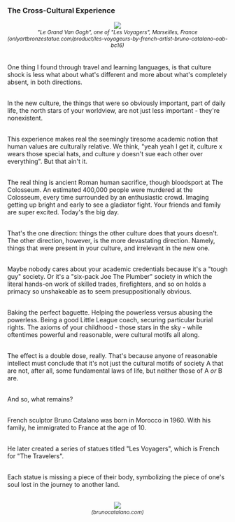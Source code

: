 ### The Cross-Cultural Experience

<div align="center">
  <img src="https://bradleyculley.github.io/images/Les-Voyagers-1.jpeg" />
  <div style="font-size: 12px; font-style: italic;">"Le Grand Van Gogh", one of "Les Voyagers", Marseilles, France (onlyartbronzestatue.com/product/les-voyageurs-by-french-artist-bruno-catalano-oab-bc16)</div>
</div>
<br/>
<br/>
One thing I found through travel and learning languages, is that culture shock is less what about what's different and more about what's completely absent, in both directions.<br/><br/>

In the new culture, the things that were so obviously important, part of daily life, the north stars of your worldview, are not just less important - they're nonexistent.<br/><br/>

This experience makes real the seemingly tiresome academic notion that human values are culturally relative.
We think, "yeah yeah I get it, culture x wears those special hats, and culture y doesn't sue each other over everything".
But that ain't it.<br/><br/>

The real thing is ancient Roman human sacrifice, though bloodsport at The Colosseum.
An estimated 400,000 people were murdered at the Colosseum, every time surrounded by an enthusiastic crowd.
Imaging getting up bright and early to see a gladiator fight.
Your friends and family are super excited. Today's the big day.<br/><br/>

That's the one direction: things the other culture does that yours doesn't.
The other direction, however, is the more devastating direction.
Namely, things that were present in your culture, and irrelevant in the new one.<br/><br/>

Maybe nobody cares about your academic credentials because it's a "tough guy" society.
Or it's a "six-pack Joe The Plumber" society in which the literal hands-on work of skilled trades, firefighters, and so on holds a primacy so unshakeable as to seem presuppositionally obvious.<br/><br/>

Baking the perfect baguette. Helping the powerless versus abusing the powerless.
Being a good Little League coach, securing particular burial rights.
The axioms of your childhood - those stars in the sky - while oftentimes powerful and reasonable, were cultural motifs all along.<br/><br/>

The effect is a double dose, really.
That's because anyone of reasonable intellect must conclude that it's not just the cultural motifs of society A that are not, after all, some fundamental laws of life, but neither those of A _or_ B are.<br/><br/>

And so, what remains?<br/><br/>

French sculptor Bruno Catalano was born in Morocco in 1960. With his family, he immigrated to France at the age of 10.<br/><br/>

He later created a series of statues titled "Les Voyagers", which is French for "The Travelers".<br/><br/>

Each statue is missing a piece of their body, symbolizing the piece of one's soul lost in the journey to another land.<br/><br/>

<div align="center">
  <img src="https://bradleyculley.github.io/images/Les-Voyagers-2.jpeg" />
  <div style="font-size: 12px; font-style: italic;">(brunocatalano.com)</div>
</div>
